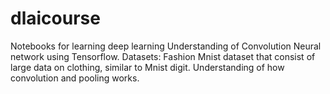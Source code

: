 # dlaicourse
Notebooks for learning deep learning
Understanding of Convolution Neural network using Tensorflow.
Datasets: Fashion Mnist dataset that consist of large data on clothing, similar to Mnist digit.
Understanding of how convolution and pooling works.
